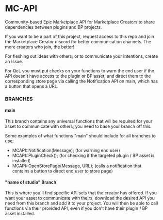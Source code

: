 # MC-API
Community-based Epic Marketplace API for Marketplace Creators to share dependencies between plugins and BP projects.

If you want to be a part of this project, request access to this repo and join the Marketplace Creator discord for better communication channels. The more creators who join, the better!  

For fleshing out ideas with others, or to communicate your intentions, create an Issue.

For QoL you must put checks on your functions to warn the end user if the API doesn't have access to the plugin or BP asset, and direct them to the corresponding store page via calling the Notification API on main, which has a button that opens a URL. 

### BRANCHES

#### main 

  This branch contains any universal functions that will be required for your asset to communicate with others, you need to base your branch off this. 
  
  Some examples of what functions "main" should include for all branches to use;
  
  - MCAPI::Notification(Message); (for warning end user)
  - MCAPI::PluginCheck(); (for checking if the targeted plugin / BP asset is installed)
  - MCAPI::OpenStorePage(Message, URL); (calls a notification that contains a button to direct end user to store page)

#### "name of studio" Branch
  
  This is where you'll find specific API sets that the creator has offered. If you want your asset to communicate with theirs, download the desired API you need from this branch and add it to your project. You will then be able to call functions via their provided API, even if you don't have their plugin / BP asset installed. 
